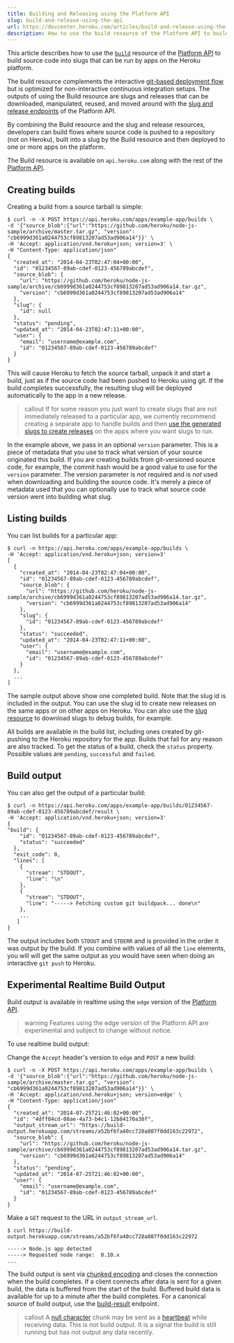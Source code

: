 ```yaml
---
title: Building and Releasing using the Platform API
slug: build-and-release-using-the-api
url: https://devcenter.heroku.com/articles/build-and-release-using-the-api
description: How to use the build resource of the Platform API to build source code into slugs that can be run by apps on the Heroku platform.
---
```


This article describes how to use the [`build`](https://devcenter.heroku.com/articles/platform-api-reference#build) resource of the [Platform API](https://devcenter.heroku.com/articles/platform-api-quickstart) to build source code into slugs that can be run by apps on the Heroku platform.

The build resource complements the interactive [git-based deployment flow](https://devcenter.heroku.com/articles/git) but is optimized for non-interactive continuous integration setups. The outputs of using the Build resource are slugs and releases that can be downloaded, manipulated, reused, and moved around with the [slug and release endpoints](https://devcenter.heroku.com/articles/platform-api-deploying-slugs) of the Platform API.

By combining the Build resource and the slug and release resources, developers can build flows where source code is pushed to a repository (not on Heroku), built into a slug by the Build resource and then deployed to one or more apps on the platform.

The Build resource is available on `api.heroku.com` along with the rest of the [Platform API](https://devcenter.heroku.com/articles/platform-api-reference).

## Creating builds

Creating a build from a source tarball is simple:

```term
$ curl -n -X POST https://api.heroku.com/apps/example-app/builds \
-d '{"source_blob":{"url":"https://github.com/heroku/node-js-sample/archive/master.tar.gz", "version": "cb6999d361a0244753cf89813207ad53ad906a14"}}' \
-H 'Accept: application/vnd.heroku+json; version=3' \
-H "Content-Type: application/json"
{
  "created_at": "2014-04-23T02:47:04+00:00",
  "id": "01234567-89ab-cdef-0123-456789abcdef",
  "source_blob": {
    "url": "https://github.com/heroku/node-js-sample/archive/cb6999d361a0244753cf89813207ad53ad906a14.tar.gz",
    "version": "cb6999d361a0244753cf89813207ad53ad906a14"
  },
  "slug": {
    "id": null
  },
  "status": "pending",
  "updated_at": "2014-04-23T02:47:11+00:00",
  "user": {
    "email": "username@example.com",
    "id": "01234567-89ab-cdef-0123-456789abcdef"
  }
}
```

This will cause Heroku to fetch the source tarball, unpack it and start a build, just as if the source code had been pushed to Heroku using git. If the build completes successfully, the resulting slug will be deployed automatically to the app in a new release.

> callout
> If for some reason you just want to create slugs that are not immediately released to a particular app, we currently recommend creating a separate app to handle builds and then [use the generated slugs to create releases](https://devcenter.heroku.com/articles/platform-api-copying-slugs) on the apps where you want slugs to run.

In the example above, we pass in an optional `version` parameter. This is a piece of metadata that you use to track what version of your source originated this build. If you are creating builds from git-versioned source code, for example, the commit hash would be a good value to use for the `version` parameter. The version parameter is _not_ required and is _not_ used when downloading and building the source code. It's merely a piece of metadata used that you can optionally use to track what source code version went into building what slug.

## Listing builds

You can list builds for a particular app:

```term
$ curl -n https://api.heroku.com/apps/example-app/builds \
-H 'Accept: application/vnd.heroku+json; version=3'
[
  {
    "created_at": "2014-04-23T02:47:04+00:00",
    "id": "01234567-89ab-cdef-0123-456789abcdef",
    "source_blob": {
      "url": "https://github.com/heroku/node-js-sample/archive/cb6999d361a0244753cf89813207ad53ad906a14.tar.gz",
      "version": "cb6999d361a0244753cf89813207ad53ad906a14"
    },
    "slug": {
      "id": "01234567-89ab-cdef-0123-456789abcdef"
    },
    "status": "succeeded",
    "updated_at": "2014-04-23T02:47:11+00:00",
    "user": {
      "email": "username@example.com",
      "id": "01234567-89ab-cdef-0123-456789abcdef"
    }
  },
  ...
]

```

The sample output above show one completed build. Note that the slug id is included in the output. You can use the slug id to create new releases on the same apps or on other apps on Heroku. You can also use the [slug resource](https://devcenter.heroku.com/articles/platform-api-copying-slugs) to download slugs to debug builds, for example.

All builds are available in the build list, including ones created by git-pushing to the Heroku repository for the app. Builds that fail for any reason are also tracked.  To get the status of a build, check the `status` property. Possible values are `pending`, `successful` and `failed`.

## Build output

You can also get the output of a particular build:

```term
$ curl -n https://api.heroku.com/apps/example-app/builds/01234567-89ab-cdef-0123-456789abcdef/result \
-H 'Accept: application/vnd.heroku+json; version=3'
{
"build": {
    "id": "01234567-89ab-cdef-0123-456789abcdef",
    "status": "succeeded"
  },
  "exit_code": 0,
  "lines": [
    {
      "stream": "STDOUT",
      "line": "\n"
    },
    {
      "stream": "STDOUT",
      "line": "-----> Fetching custom git buildpack... done\n"
    },
    ...
   ]
}
```

The output includes both `STDOUT` and `STDERR` and is provided in the order it was output by the build. If you combine with values of all the `line` elements, you will will get the same output as you would have seen when doing an interactive `git push` to Heroku.

## Experimental Realtime Build Output

Build output is available in realtime using the `edge` version of the [Platform API](platform-api-reference).

> warning
> Features using the edge version of the Platform API are experimental and subject to change without notice.

To use realtime build output:

Change the `Accept` header's version to `edge` and `POST` a new build:

```term
$ curl -n -X POST https://api.heroku.com/apps/example-app/builds \
-d '{"source_blob":{"url":"https://github.com/heroku/node-js-sample/archive/master.tar.gz", "version": "cb6999d361a0244753cf89813207ad53ad906a14"}}' \
-H 'Accept: application/vnd.heroku+json; version=edge' \
-H "Content-Type: application/json"
{
  "created_at": "2014-07-25T21:46:02+00:00",
  "id": "4dff04cd-08ae-4a73-b4c1-12b84170a30f",
  "output_stream_url": "https://build-output.herokuapp.com/streams/a52bf6fa40cc728a807f0dd163c22972",
  "source_blob": {
    "url": "https://github.com/heroku/node-js-sample/archive/cb6999d361a0244753cf89813207ad53ad906a14.tar.gz",
    "version": "cb6999d361a0244753cf89813207ad53ad906a14"
  },
  "status": "pending",
  "updated_at": "2014-07-25T21:46:02+00:00",
  "user": {
    "email": "username@example.com",
    "id": "01234567-89ab-cdef-0123-456789abcdef"
  }
}
```

Make a `GET` request to the URL in `output_stream_url`.

```term
$ curl https://build-output.herokuapp.com/streams/a52bf6fa40cc728a807f0dd163c22972

-----> Node.js app detected
-----> Requested node range:  0.10.x
...
```

The build output is sent via [chunked encoding](https://en.wikipedia.org/wiki/Chunked_transfer_encoding) and closes the connection when the build completes. If a client connects after data is sent for a given build, the data is buffered from the start of the build. Buffered build data is available for up to a minute after the build completes. For a canonical source of build output, use the [build-result](platform-api-reference#build-result) endpoint.

> callout
> A [null character](https://en.wikipedia.org/wiki/Null_character) chunk may be sent as a [heartbeat](https://en.wikipedia.org/wiki/Heartbeat_(computing)) while receiving data. This is not build output. It is a signal the build is still running but has not output any data recently.